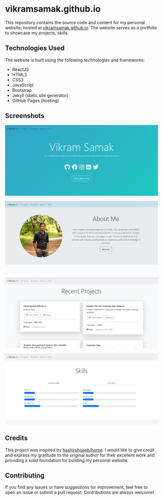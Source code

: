 # vikramsamak.github.io

This repository contains the source code and content for my personal website, hosted at [vikramsamak.github.io](https://vikramsamak.github.io/). The website serves as a portfolio to showcase my projects, skills.

## Technologies Used

The website is built using the following technologies and frameworks:

- ReactJS
- HTML5
- CSS3
- JavaScript
- Bootstrap
- Jekyll (static site generator)
- GitHub Pages (hosting)

## Screenshots

![Main](screenshots\Vikram-Samak-Portfolio-Main.png)

![About Me](screenshots\Vikram-Samak-Portfolio-About-Me.png)

![Recent Projects](screenshots\Vikram-Samak-Portfolio-Recent-Projects.png)

![Skills](screenshots\Vikram-Samak-Portfolio-Skills.png)

## Credits

This project was inspired by [hashirshoaeb/home](https://github.com/hashirshoaeb/home). I would like to give credit and express my gratitude to the original author for their excellent work and providing a solid foundation for building my personal website.

## Contributing

If you find any issues or have suggestions for improvement, feel free to open an issue or submit a pull request. Contributions are always welcome!

